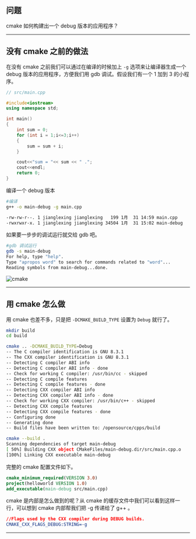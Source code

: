 ## 问题

cmake 如何构建出一个 debug 版本的应用程序？

---

## 没有 cmake 之前的做法

在没有 cmake 之前我们可以通过在编译的时候加上 `-g` 选项来让编译器生成一个 debug 版本的应用程序，方便我们用 gdb 调试。假设我们有一个 1 加到 3 的小程序。
```c++
// src/main.cpp

#include<iostream>
using namespace std;

int main()
{
    int sum = 0;
    for (int i = 1;i<=3;i++)
    {
        sum = sum + i;
    }

    cout<<"sum = "<< sum << " .";
    cout<<endl;
    return 0;
}
```
编译一个 debug 版本
```bash
#编译
g++ -o main-debug -g main.cpp

-rw-rw-r--. 1 jianglexing jianglexing   199 1月  31 14:59 main.cpp
-rwxrwxr-x. 1 jianglexing jianglexing 34504 1月  31 15:02 main-debug

```
如果要一步步的调试运行就交给 gdb 吧。
```bash
#gdb 调试运行
gdb -s main-debug 
For help, type "help".
Type "apropos word" to search for commands related to "word"...
Reading symbols from main-debug...done.
```

![cmake](static/2021-01/camke.jpg)

---

## 用 cmake 怎么做
用 cmake 也差不多，只是把 `-DCMAKE_BUILD_TYPE` 设置为 `Debug` 就行了。
```bash
mkdir build
cd build

cmake .. -DCMAKE_BUILD_TYPE=Debug
-- The C compiler identification is GNU 8.3.1
-- The CXX compiler identification is GNU 8.3.1
-- Detecting C compiler ABI info
-- Detecting C compiler ABI info - done
-- Check for working C compiler: /usr/bin/cc - skipped
-- Detecting C compile features
-- Detecting C compile features - done
-- Detecting CXX compiler ABI info
-- Detecting CXX compiler ABI info - done
-- Check for working CXX compiler: /usr/bin/c++ - skipped
-- Detecting CXX compile features
-- Detecting CXX compile features - done
-- Configuring done
-- Generating done
-- Build files have been written to: /opensource/cpps/build

cmake --build .
Scanning dependencies of target main-debug
[ 50%] Building CXX object CMakeFiles/main-debug.dir/src/main.cpp.o
[100%] Linking CXX executable main-debug
```

完整的 cmake 配置文件如下。
```cmake
cmake_minimum_required(VERSION 3.0)
project(helloworld VERSION 1.0)
add_executable(main-debug src/main.cpp)
```

cmake 是内部是怎么做到的呢？从 cmake 的缓存文件中我们可以看到这样一行，可以想到 cmake 内部帮我们把 -g 传递给了 g++ 。

```cmake
//Flags used by the CXX compiler during DEBUG builds.
CMAKE_CXX_FLAGS_DEBUG:STRING=-g
```

---